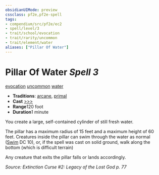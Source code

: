 ```yaml
---
obsidianUIMode: preview
cssclass: pf2e,pf2e-spell
tags:
- compendium/src/pf2e/ec2
- spell/level/3
- trait/school/evocation
- trait/rarity/uncommon
- trait/element/water
aliases: ["Pillar Of Water"]
---
```

# Pillar Of Water *Spell 3*   
[evocation](evocation.md)  [uncommon](uncommon.md)  [water](water.md)  

- **Traditions**: [arcane](arcane.md), [primal](primal.md)
- **Cast** [>>>](chapter-9-playing-the-game.md#Actions "Three-Action") 
- **Range**120 foot
- **Duration**1 minute

You create a large, self-contained cylinder of still fresh water.

The pillar has a maximum radius of 15 feet and a maximum height of 60 feet. Creatures inside the pillar can swim through the water as normal ([Swim](swim.md) DC 10), or, if the spell was cast on solid ground, walk along the bottom (which is difficult terrain)

Any creature that exits the pillar falls or lands accordingly.

*Source: Extinction Curse #2: Legacy of the Lost God p. 77*